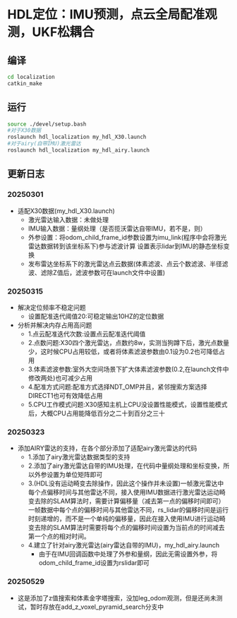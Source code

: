 # HDL定位：IMU预测，点云全局配准观测，UKF松耦合
## 编译
```bash
cd localization
catkin_make
```
## 运行
```bash
source ./devel/setup.bash
#对于X30数据
roslaunch hdl_localization my_hdl_X30.launch
#对于airy(自带IMU)激光雷达
roslaunch hdl_localization my_hdl_airy.launch
```

## 更新日志
### 20250301
- 适配X30数据(my_hdl_X30.launch)
    - 激光雷达输入数据：未做处理
    - IMU输入数据：量纲处理（是否揽沃雷达自带IMU，若不是，则）
    - 外参设置：将odom_child_frame_id参数设置为imu_link(程序中会将激光雷达数据转到该坐标系下)参与滤波计算
        设置表示lidar到IMU的静态坐标变换
        <node pkg="tf2_ros" type="static_transform_publisher" name="base_laser_tf_broadcaster" args="-0.08715 0.001 -0.117 0 0 0 imu_link lidar_link" />
    - 发布雷达坐标系下的激光雷达点云数据(体素滤波、点云个数滤波、半径滤波、滤除Z值后，滤波参数可在launch文件中设置)
### 20250315
- 解决定位频率不稳定问题
    - 设置配准迭代阈值20:可稳定输出10HZ的定位数据
- 分析并解决内存占用高问题
    - 1.点云配准迭代次数:设置点云配准迭代阈值
    - 2.点数问题:X30四个激光雷达，点数约8w，实测当狗蹲下后，激光点数量少，这时候CPU占用较低，或者将体素滤波参数由0.1设为0.2也可降低占用
    - 3.体素滤波参数:室外大空间场景下扩大体素滤波参数(0.2,在launch文件中修改两处)也可减少占用
    - 4.配准方式问题:配准方式选择NDT_OMP并且，紧邻搜索方案选择DIRECT1也可有效降低占用
    - 5.CPU工作模式问题:X30感知主机上CPU没设置性能模式，设置性能模式后，大概CPU占用能降低百分之二十到百分之三十
### 20250323
- 添加AIRY雷达的支持，在各个部分添加了适配airy激光雷达的代码
    - 1.添加了airy激光雷达数据类型的支持
    - 2.添加了airy激光雷达自带的IMU处理，在代码中量纲处理和坐标变换，所以外参设置为单位矩阵即可
    - 3.(HDL没有运动畸变去除操作，因此这个操作并未设置)一帧激光雷达中每个点偏移时间与其他雷达不同，接入使用IMU数据进行激光雷达运动畸变去除的SLAM算法时，需要计算偏移量（减去第一点的偏移时间即可） 一帧数据中每个点的偏移时间与其他雷达不同，rs_lidar的偏移时间是运行时刻递增的，而不是一个单纯的偏移量，因此在接入使用IMU进行运动畸变去除的SLAM算法时需要将每个点的偏移时间设置为当前点的时间减去第一个点的相对时间。
    - 4.建立了针对airy激光雷达(airy雷达自带的IMU)，my_hdl_airy.launch
        - 由于在IMU回调函数中处理了外参和量纲，因此无需设置外参，将odom_child_frame_id设置为rslidar即可
### 20250529
- 这是添加了z值搜索和体素金字塔搜索，没加leg_odom观测，但是还尚未测试，暂时存放在add_z_voxel_pyramid_search分支中
